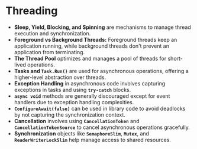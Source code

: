 # Threading

- **Sleep, Yield, Blocking, and Spinning** are mechanisms to manage thread execution and synchronization.
- **Foreground vs Background Threads:** Foreground threads keep an application running, while background threads don't prevent an application from terminating.
- **The Thread Pool** optimizes and manages a pool of threads for short-lived operations.
- **Tasks and `Task.Run()`** are used for asynchronous operations, offering a higher-level abstraction over threads.
- **Exception Handling** in asynchronous code involves capturing exceptions in tasks and using **`try-catch`** blocks.
- **`async void`** methods are generally discouraged except for event handlers due to exception handling complexities.
- **`ConfigureAwait(false)`** can be used in library code to avoid deadlocks by not capturing the synchronization context.
- **Cancellation** involves using **`CancellationToken`** and **`CancellationTokenSource`** to cancel asynchronous operations gracefully.
- **Synchronization** objects like **`SemaphoreSlim`**, **`Mutex`**, and **`ReaderWriterLockSlim`** help manage access to shared resources.
